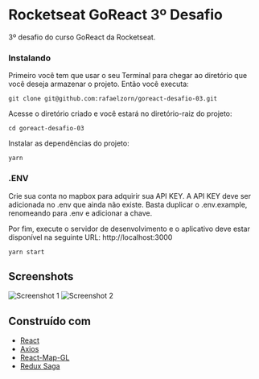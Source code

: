 # Rocketseat GoReact 3º Desafio

3º desafio do curso GoReact da Rocketseat.

### Instalando

Primeiro você tem que usar o seu Terminal para chegar ao diretório que você deseja armazenar o projeto. Então você executa:

```
git clone git@github.com:rafaelzorn/goreact-desafio-03.git
```

Acesse o diretório criado e você estará no diretório-raiz do projeto:

```
cd goreact-desafio-03
```

Instalar as dependências do projeto:

```
yarn
```

### .ENV

Crie sua conta no mapbox para adquirir sua API KEY. A API KEY deve ser adicionada no .env que ainda não existe. Basta duplicar o .env.example, renomeando para .env e adicionar a chave.

Por fim, execute o servidor de desenvolvimento e o aplicativo deve estar disponível na seguinte URL: http://localhost:3000

```
yarn start
```

## Screenshots

![Screenshot 1](https://image.ibb.co/fzocGK/ad.png)
![Screenshot 2](https://image.ibb.co/b7NRFq/image-2.png)

## Construído com

-   [React](https://reactjs.org)
-   [Axios](https://github.com/axios/axios)
-   [React-Map-GL](https://uber.github.io/react-map-gl/#/)
-   [Redux Saga](https://redux-saga.js.org)
